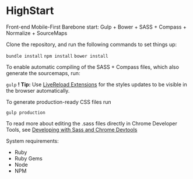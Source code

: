 HighStart
=========

Front-end Mobile-First Barebone start: Gulp + Bower + SASS + Compass + Normalize + SourceMaps

Clone the repository, and run the following commands to set things up:

`bundle install`
`npm install`
`bower install`

To enable automatic compiling of the SASS + Compass files, which also generate the sourcemaps, run:

`gulp`
**! Tip:** Use [LiveReload Extensions](http://feedback.livereload.com/knowledgebase/articles/86242-how-do-i-install-and-use-the-browser-extensions) for the styles updates to be visible in the browser automatically.

To generate production-ready CSS files run

`gulp production`

To read more about editing the .sass files directly in Chrome Developer Tools, see
[Developing with Sass and Chrome Devtools](http://code.tutsplus.com/tutorials/developing-with-sass-and-chrome-devtools--net-32805)

System requirements:

* Ruby
* Ruby Gems
* Node
* NPM
